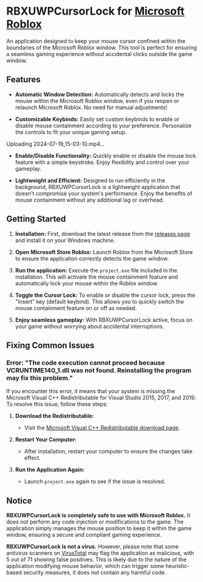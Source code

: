 # RBXUWPCursorLock for [Microsoft Roblox](https://apps.microsoft.com/store/detail/roblox/9NBLGGGZM6WM)

An application designed to keep your mouse cursor confined within the boundaries of the Microsoft Roblox window. This tool is perfect for ensuring a seamless gaming experience without accidental clicks outside the game window.

## Features

- **Automatic Window Detection:** Automatically detects and locks the mouse within the Microsoft Roblox window, even if you reopen or relaunch Microsoft Roblox. No need for manual adjustments!

- **Customizable Keybinds:** Easily set custom keybinds to enable or disable mouse containment according to your preference. Personalize the controls to fit your unique gaming setup.


Uploading 2024-07-19_15-03-10.mp4…


- **Enable/Disable Functionality:** Quickly enable or disable the mouse lock feature with a simple keystroke. Enjoy flexibility and control over your gameplay.

- **Lightweight and Efficient:** Designed to run efficiently in the background, RBXUWPCursorLock is a lightweight application that doesn't compromise your system's performance. Enjoy the benefits of mouse containment without any additional lag or overhead.

## Getting Started

1. **Installation:** First, download the latest release from the [releases page](https://github.com/worldtoview/RBXUWPCursorLock/releases) and install it on your Windows machine.

2. **Open Microsoft Store Roblox:** Launch Roblox from the Microsoft Store to ensure the application correctly detects the game window.

3. **Run the application:** Execute the `project.exe` file included in the installation. This will activate the mouse containment feature and automatically lock your mouse within the Roblox window.

4. **Toggle the Cursor Lock:** To enable or disable the cursor lock, press the "Insert" key (default keybind). This allows you to quickly switch the mouse containment feature on or off as needed.

5. **Enjoy seamless gameplay:** With RBXUWPCursorLock active, focus on your game without worrying about accidental interruptions.

## Fixing Common Issues

### Error: "The code execution cannot proceed because VCRUNTIME140_1.dll was not found. Reinstalling the program may fix this problem."

If you encounter this error, it means that your system is missing the Microsoft Visual C++ Redistributable for Visual Studio 2015, 2017, and 2019. To resolve this issue, follow these steps:

1. **Download the Redistributable:**
   - Visit the [Microsoft Visual C++ Redistributable download page](https://www.microsoft.com/en-sg/download/details.aspx?id=48145).

2. **Restart Your Computer:**
   - After installation, restart your computer to ensure the changes take effect.

3. **Run the Application Again:**
   - Launch `project.exe` again to see if the issue is resolved.

## Notice

**RBXUWPCursorLock is completely safe to use with Microsoft Roblox.** It does not perform any code injection or modifications to the game. The application simply manages the mouse position to keep it within the game window, ensuring a secure and compliant gaming experience.

**RBXUWPCursorLock is not a virus.** However, please note that some antivirus scanners on [VirusTotal](https://www.virustotal.com/gui/file/f58b627db26b130ac8ccffac2d15184768ea0544e4e643132c722c46a0d534d1?nocache=1) may flag the application as malicious, with 5 out of 71 showing false positives. This is likely due to the nature of the application modifying mouse behavior, which can trigger some heuristic-based security measures, it does not contain any harmful code.

